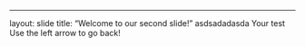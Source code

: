---
layout: slide
title: “Welcome to our second slide!”
asdsadadasda
Your test
Use the left arrow to go back!
